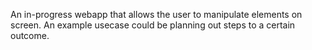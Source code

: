 An in-progress webapp that allows the user to manipulate elements on screen. An example usecase could be planning out steps to a certain outcome.
